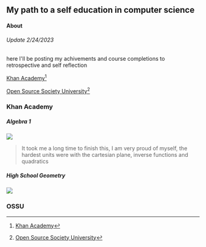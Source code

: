 ## My path to a self education in computer science
#### About
###### Update 2/24/2023
here I'll be posting my achivements and course completions to retrospective and self reflection 


[Khan Academy](#khan-academy)[^1]

[Open Source Society University](#ossu)[^2]


### Khan Academy
##### Algebra 1 
![](https://progress-bar.dev/97/?scale=100&title=&width=90&color=babaca&suffix=%)
> It took me a long time to finish this, I am very proud of myself, the hardest units were with the cartesian plane, inverse functions and quadratics
##### High School Geometry 
![](https://progress-bar.dev/19/?scale=100&title=&width=90&color=babaca&suffix=%)


### OSSU




[^1]: [Khan Academy](https://www.khanacademy.org/profile/me/courses)
[^2]: [Open Source Society University](https://github.com/ossu/computer-science)
